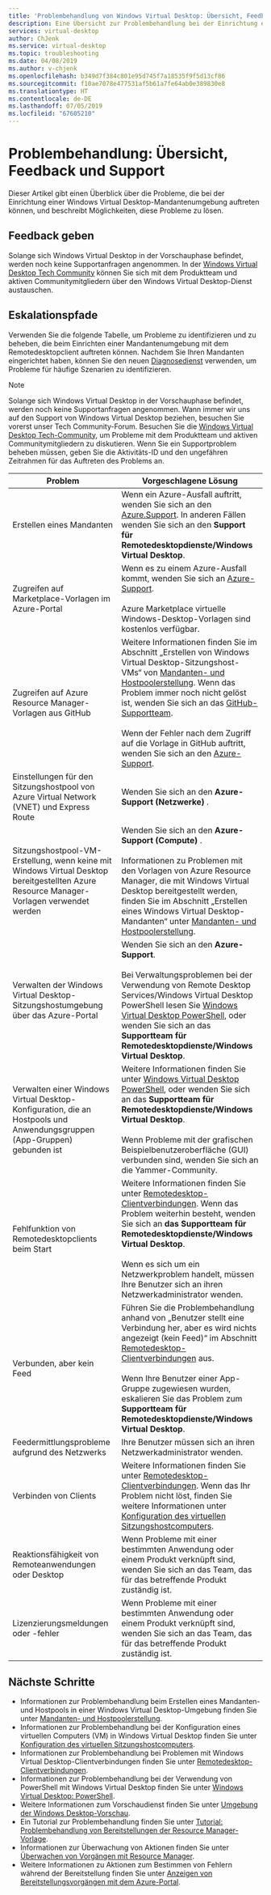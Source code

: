 ```yaml
---
title: 'Problembehandlung von Windows Virtual Desktop: Übersicht, Feedback und Support – Azure'
description: Eine Übersicht zur Problembehandlung bei der Einrichtung einer Windows Virtual Desktop-Mandantenumgebung.
services: virtual-desktop
author: ChJenk
ms.service: virtual-desktop
ms.topic: troubleshooting
ms.date: 04/08/2019
ms.author: v-chjenk
ms.openlocfilehash: b349d7f384c801e95d745f7a18535f9f5d13cf86
ms.sourcegitcommit: f10ae7078e477531af5b61a7fe64ab0e389830e8
ms.translationtype: HT
ms.contentlocale: de-DE
ms.lasthandoff: 07/05/2019
ms.locfileid: "67605210"
---
```

# <a name="troubleshooting-overview-feedback-and-support"></a>Problembehandlung: Übersicht, Feedback und Support

Dieser Artikel gibt einen Überblick über die Probleme, die bei der Einrichtung einer Windows Virtual Desktop-Mandantenumgebung auftreten können, und beschreibt Möglichkeiten, diese Probleme zu lösen.

## <a name="provide-feedback"></a>Feedback geben

Solange sich Windows Virtual Desktop in der Vorschauphase befindet, werden noch keine Supportanfragen angenommen. In der [Windows Virtual Desktop Tech Community](https://techcommunity.microsoft.com/t5/Windows-Virtual-Desktop/bd-p/WindowsVirtualDesktop) können Sie sich mit dem Produktteam und aktiven Communitymitgliedern über den Windows Virtual Desktop-Dienst austauschen.

## <a name="escalation-tracks"></a>Eskalationspfade

Verwenden Sie die folgende Tabelle, um Probleme zu identifizieren und zu beheben, die beim Einrichten einer Mandantenumgebung mit dem Remotedesktopclient auftreten können. Nachdem Sie Ihren Mandanten eingerichtet haben, können Sie den neuen [Diagnosedienst](https://docs.microsoft.com/azure/virtual-desktop/diagnostics-role-service) verwenden, um Probleme für häufige Szenarien zu identifizieren.

>[!NOTE]
>Solange sich Windows Virtual Desktop in der Vorschauphase befindet, werden noch keine Supportanfragen angenommen. Wann immer wir uns auf den Support von Windows Virtual Desktop beziehen, besuchen Sie vorerst unser Tech Community-Forum. Besuchen Sie die [Windows Virtual Desktop Tech-Community](https://techcommunity.microsoft.com/t5/Windows-Virtual-Desktop/bd-p/WindowsVirtualDesktop), um Probleme mit dem Produktteam und aktiven Communitymitgliedern zu diskutieren. Wenn Sie ein Supportproblem beheben müssen, geben Sie die Aktivitäts-ID und den ungefähren Zeitrahmen für das Auftreten des Problems an.

| **Problem**                                                            | **Vorgeschlagene Lösung**  |
|----------------------------------------------------------------------|-------------------------------------------------|
| Erstellen eines Mandanten                                                    | Wenn ein Azure-Ausfall auftritt, wenden Sie sich an den [Azure.Support](https://azure.microsoft.com/support/options/). In anderen Fällen wenden Sie sich an den **Support für Remotedesktopdienste/Windows Virtual Desktop**.|
| Zugreifen auf Marketplace-Vorlagen im Azure-Portal       | Wenn es zu einem Azure-Ausfall kommt, wenden Sie sich an [Azure-Support](https://azure.microsoft.com/support/options/). <br> <br> Azure Marketplace virtuelle Windows-Desktop-Vorlagen sind kostenlos verfügbar.|
| Zugreifen auf Azure Resource Manager-Vorlagen aus GitHub                                  | Weitere Informationen finden Sie im Abschnitt „Erstellen von Windows Virtual Desktop-Sitzungshost-VMs“ von [Mandanten- und Hostpoolerstellung](troubleshoot-set-up-issues.md). Wenn das Problem immer noch nicht gelöst ist, wenden Sie sich an das [GitHub-Supportteam](https://github.com/contact). <br> <br> Wenn der Fehler nach dem Zugriff auf die Vorlage in GitHub auftritt, wenden Sie sich an den [Azure-Support](https://azure.microsoft.com/support/options/).|
| Einstellungen für den Sitzungshostpool von Azure Virtual Network (VNET) und Express Route               | Wenden Sie sich an den **Azure-Support (Netzwerke)** . |
| Sitzungshostpool-VM-Erstellung, wenn keine mit Windows Virtual Desktop bereitgestellten Azure Resource Manager-Vorlagen verwendet werden | Wenden Sie sich an den **Azure-Support (Compute)** . <br> <br> Informationen zu Problemen mit den Vorlagen von Azure Resource Manager, die mit Windows Virtual Desktop bereitgestellt werden, finden Sie im Abschnitt „Erstellen eines Windows Virtual Desktop-Mandanten“ unter [Mandanten- und Hostpoolerstellung](troubleshoot-set-up-issues.md). |
| Verwalten der Windows Virtual Desktop-Sitzungshostumgebung über das Azure-Portal    | Wenden Sie sich an den **Azure-Support**. <br> <br> Bei Verwaltungsproblemen bei der Verwendung von Remote Desktop Services/Windows Virtual Desktop PowerShell lesen Sie [Windows Virtual Desktop PowerShell](troubleshoot-powershell.md), oder wenden Sie sich an das **Supportteam für Remotedesktopdienste/Windows Virtual Desktop**. |
| Verwalten einer Windows Virtual Desktop-Konfiguration, die an Hostpools und Anwendungsgruppen (App-Gruppen) gebunden ist      | Weitere Informationen finden Sie unter [Windows Virtual Desktop PowerShell](troubleshoot-powershell.md), oder wenden Sie sich an das **Supportteam für Remotedesktopdienste/Windows Virtual Desktop**. <br> <br> Wenn Probleme mit der grafischen Beispielbenutzeroberfläche (GUI) verbunden sind, wenden Sie sich an die Yammer-Community.|
| Fehlfunktion von Remotedesktopclients beim Start                                                 | Weitere Informationen finden Sie unter [Remotedesktop-Clientverbindungen](troubleshoot-client-connection.md). Wenn das Problem weiterhin besteht, wenden Sie sich an **das Supportteam für Remotedesktopdienste/Windows Virtual Desktop**.  <br> <br> Wenn es sich um ein Netzwerkproblem handelt, müssen Ihre Benutzer sich an ihren Netzwerkadministrator wenden. |
| Verbunden, aber kein Feed                                                                 | Führen Sie die Problembehandlung anhand von „Benutzer stellt eine Verbindung her, aber es wird nichts angezeigt (kein Feed)“ im Abschnitt [Remotedesktop-Clientverbindungen](troubleshoot-client-connection.md) aus. <br> <br> Wenn Ihre Benutzer einer App-Gruppe zugewiesen wurden, eskalieren Sie das Problem zum **Supportteam für Remotedesktopdienste/Windows Virtual Desktop**. |
| Feedermittlungsprobleme aufgrund des Netzwerks                                            | Ihre Benutzer müssen sich an ihren Netzwerkadministrator wenden. |
| Verbinden von Clients                                                                    | Weitere Informationen finden Sie unter [Remotedesktop-Clientverbindungen](troubleshoot-client-connection.md). Wenn das Ihr Problem nicht löst, finden Sie weitere Informationen unter [Konfiguration des virtuellen Sitzungshostcomputers](troubleshoot-vm-configuration.md). |
| Reaktionsfähigkeit von Remoteanwendungen oder Desktop                                      | Wenn Probleme mit einer bestimmten Anwendung oder einem Produkt verknüpft sind, wenden Sie sich an das Team, das für das betreffende Produkt zuständig ist. |
| Lizenzierungsmeldungen oder -fehler                                                          | Wenn Probleme mit einer bestimmten Anwendung oder einem Produkt verknüpft sind, wenden Sie sich an das Team, das für das betreffende Produkt zuständig ist. |

## <a name="next-steps"></a>Nächste Schritte

- Informationen zur Problembehandlung beim Erstellen eines Mandanten- und Hostpools in einer Windows Virtual Desktop-Umgebung finden Sie unter [Mandanten- und Hostpoolerstellung](troubleshoot-set-up-issues.md).
- Informationen zur Problembehandlung bei der Konfiguration eines virtuellen Computers (VM) in Windows Virtual Desktop finden Sie unter [Konfiguration des virtuellen Sitzungshostcomputers](troubleshoot-vm-configuration.md).
- Informationen zur Problembehandlung bei Problemen mit Windows Virtual Desktop-Clientverbindungen finden Sie unter [Remotedesktop-Clientverbindungen](troubleshoot-client-connection.md).
- Informationen zur Problembehandlung bei der Verwendung von PowerShell mit Windows Virtual Desktop finden Sie unter [Windows Virtual Desktop: PowerShell](troubleshoot-powershell.md).
- Weitere Informationen zum Vorschaudienst finden Sie unter [Umgebung der Windows Desktop-Vorschau](https://docs.microsoft.com/azure/virtual-desktop/environment-setup).
- Ein Tutorial zur Problembehandlung finden Sie unter [Tutorial: Problembehandlung von Bereitstellungen der Resource Manager-Vorlage](https://docs.microsoft.com/azure/azure-resource-manager/resource-manager-tutorial-troubleshoot).
- Informationen zur Überwachung von Aktionen finden Sie unter [Überwachen von Vorgängen mit Resource Manager](https://docs.microsoft.com/azure/azure-resource-manager/resource-group-audit).
- Weitere Informationen zu Aktionen zum Bestimmen von Fehlern während der Bereitstellung finden Sie unter [Anzeigen von Bereitstellungsvorgängen mit dem Azure-Portal](https://docs.microsoft.com/azure/azure-resource-manager/resource-manager-deployment-operations).